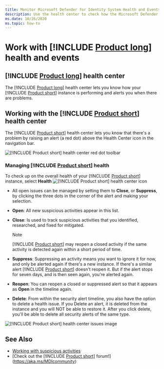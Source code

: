 ```yaml
---
title: Monitor Microsoft Defender for Identity System Health and Events
description: Use the health center to check how the Microsoft Defender for Identity service is working and be alerted to potential problems and view system events in the Event viewer.
ms.date: 10/26/2020
ms.topic: how-to
---
```


# Work with [!INCLUDE [Product long](includes/product-long.md)] health and events

## [!INCLUDE [Product long](includes/product-long.md)] health center

The [!INCLUDE [Product long](includes/product-long.md)] health center lets you know how your [!INCLUDE [Product short](includes/product-short.md)] instance is performing and alerts you when there are problems.

## Working with the [!INCLUDE [Product short](includes/product-short.md)] health center

The [!INCLUDE [Product short](includes/product-short.md)] health center lets you know that there's a problem by raising an alert (a red dot) above the Health Center icon in the navigation bar.

![[!INCLUDE [Product short](includes/product-short.md)] health center red dot toolbar](media/health-bar.png)

### Managing [!INCLUDE [Product short](includes/product-short.md)] health

To check up on the overall health of your [!INCLUDE [Product short](includes/product-short.md)] instance, select **Health** ![[!INCLUDE [Product short](includes/product-short.md)] health center icon](media/red-dot.png)

- All open issues can be managed by setting them to **Close**,  or **Suppress**, by clicking the three dots in the corner of the alert and making your selection.

- **Open**: All new suspicious activities appear in this list.

- **Close**: Is used to track suspicious activities that you identified, researched, and fixed for mitigated.

    > [!NOTE]
    > [!INCLUDE [Product short](includes/product-short.md)] may reopen a closed activity if the same activity is detected again within a short period of time.

- **Suppress**: Suppressing an activity means you want to ignore it for now, and only be alerted again if there's a new instance. If there's a similar alert [!INCLUDE [Product short](includes/product-short.md)] doesn't reopen it. But if the alert stops for seven days, and is then seen again, you're alerted again.

- **Reopen**: You can reopen a closed or suppressed alert so that it appears as **Open** in the timeline again.

- **Delete**: From within the security alert timeline, you also have the option to delete a health issue. If you Delete an alert, it is deleted from the instance and you will NOT be able to restore it. After you click delete, you'll be able to delete all security alerts of the same type.

![[!INCLUDE [Product short](includes/product-short.md)] health center issues image](media/health-issue.png)

## See Also

- [Working with suspicious activities](working-with-suspicious-activities.md)
- [Check out the [!INCLUDE [Product short](includes/product-short.md)] forum!](https://aka.ms/MDIcommunity)

